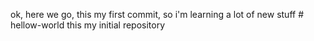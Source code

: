 ok, here we go, this my first commit, so i'm learning a lot of new stuff # hellow-world
this my initial repository
